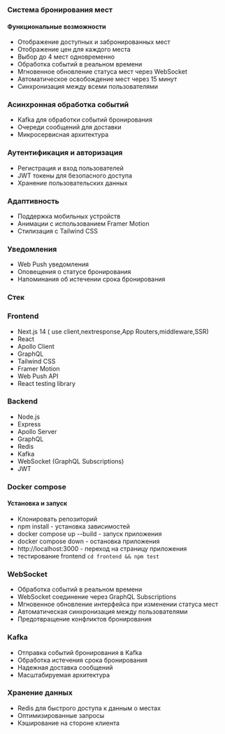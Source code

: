 ### Система бронирования мест 

#### Функциональные возможности

- Отображение доступных и забронированных мест
- Отображение цен для каждого места
- Выбор до 4 мест одновременно
- Обработка событий в реальном времени
- Мгновенное обновление статуса мест через WebSocket
- Автоматическое освобождение мест через 15 минут
- Синхронизация между всеми пользователями

### Асинхронная обработка событий
- Kafka для обработки событий бронирования
- Очереди сообщений для доставки
- Микросервисная архитектура

### Аутентификация и авторизация
- Регистрация и вход пользователей
- JWT токены для безопасного доступа
- Хранение пользовательских данных
### Адаптивность
- Поддержка мобильных устройств
- Анимации с использованием Framer Motion
- Стилизация с Tailwind CSS
### Уведомления
- Web Push уведомления
- Оповещения о статусе бронирования
- Напоминания об истечении срока бронирования
### Cтек
### Frontend
- Next.js 14 ( use client,nextresponse,App Routers,middleware,SSR)
- React
- Apollo Client
- GraphQL
- Tailwind CSS
- Framer Motion
- Web Push API
- React testing library
### Backend
- Node.js
- Express
- Apollo Server
- GraphQL
- Redis
- Kafka
- WebSocket (GraphQL Subscriptions)
- JWT

### Docker compose

#### Установка и запуск
- Клонировать репозиторий
- npm install - установка зависимостей
- docker compose up --build - запуск приложения
- docker compose down - остановка приложения
- http://localhost:3000 - переход на страницу приложения
-  тестирование frontend  ``cd frontend && npm test``

### WebSocket 
- Обработка событий в реальном времени
- WebSocket соединение через GraphQL Subscriptions
- Мгновенное обновление интерфейса при изменении статуса мест
- Автоматическая синхронизация между пользователями
- Предотвращение конфликтов бронирования

### Kafka
- Отправка событий бронирования в Kafka
- Обработка истечения срока бронирования
- Надежная доставка сообщений
- Масштабируемая архитектура
### Хранение данных
- Redis для быстрого доступа к данным о местах
- Оптимизированные запросы
- Кэширование на стороне клиента


